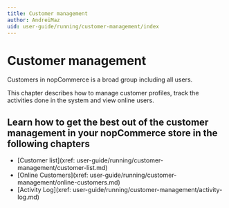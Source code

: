 ```yaml
---
title: Customer management
author: AndreiMaz
uid: user-guide/running/customer-management/index
---
```

# Customer management

Customers in nopCommerce is a broad group including all users.

This chapter describes how to manage customer profiles, track the activities done in the system and view online users.

## Learn how to get the best out of the customer management in your nopCommerce store in the following chapters

* [Customer list](xref: user-guide/running/customer-management/customer-list.md)
* [Online Customers](xref: user-guide/running/customer-management/online-customers.md)
* [Activity Log](xref: user-guide/running/customer-management/activity-log.md)
